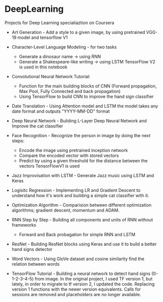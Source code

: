 # DeepLearning

Projects for Deep Learning specialiaztion on Coursera

* Art Generation - Add a style to a given image, by using pretrained VGG-19 model and tensorflow V1

* Character-Level Language Modeling - for two tasks
    * Generate a dinosaur name -> using RNN
    * Generate a Shakespeare-like writing -> using LSTM
TensorFlow V2 is used in this notebook

* Convolutional Neural Network Tutorial:
    * Function for the main building blocks of CNN (Forward propagation, Max Pool, Fully Connected and back propagation)
    * Using TensorFlow to build CNN to improve the hand sign classifier

* Date Translation - Using Attention model and LSTM the model takes any date format and outputs "YYYY-MM-DD" format

* Deep Neural Network - Building L-Layer Deep Neural Network and Improve the cat classifier

* Face Recognition - Recognize the person in image by doing the next steps:
    * Encode the image using pretrained inception network
    * Compare the encoded vector with stored vectors
    * Predict by using a given threshold for the distance between the vectors
 TensorFlowV1 is used

* Jazz Improvisation with LSTM - Generate Jazz music using LSTM and Keras

* Logisitc Regression - Implementing LR and Gradient Descent to understand how it's work and building a simple cat classifier with it.

* Optimization Algorithm - Comparision between different optimization algorithms; gradient descent, momentum and ADAM.

* RNN Step by Step - Building all components and units of RNN without frameworks
    * Forward and Back probagation for simple RNN and LSTM

* ResNet - Building ResNet blocks using Keras and use it to build a better hand signs detector

* Word Vectors - Using GloVe dataset and cosine similarity find the relation between words

* TensorFlow Tutorial - Building a neural network to detect hand signs (0-1-2-3-4-5) from image. In the original project, I used TF version 1, but lately, in order to migrate to tf version 2, I updated the code. Replacing version 1 functions with the newer version equivalents. Calls for sessions are removed and placeholders are no longer available.
